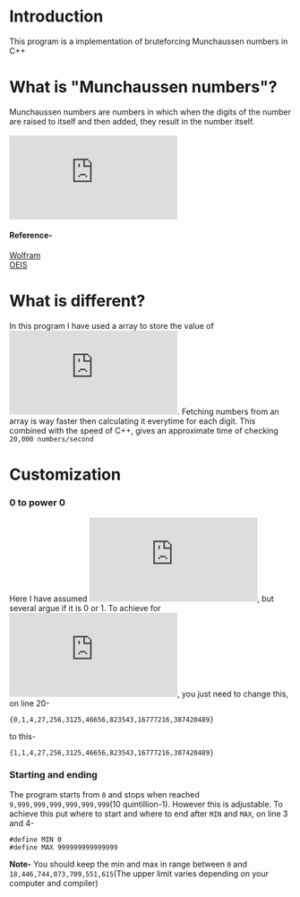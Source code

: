 # Introduction
This program is a implementation of bruteforcing Munchaussen numbers in C++


# What is "Munchaussen numbers"?
Munchaussen numbers are numbers in which when the digits of the number are raised to itself and then added, they result in the number itself.
<br><br>
![equation](https://latex.codecogs.com/svg.latex?%5Ccolor%7BTeal%7D3435%3D3%5E3&plus;4%5E4&plus;3%5E3&plus;5%5E5)

#### Reference-

[Wolfram](https://mathworld.wolfram.com/MuenchhausenNumber.html)
<br>
[OEIS](https://oeis.org/A046253)


# What is different?
In this program I have used a array to store the value of ![equation](https://latex.codecogs.com/svg.latex?%5Ccolor%7BTeal%7D0%5E0%2C%201%5E1%2C%20%5Ccdots%2C%209%5E9). Fetching numbers from an array is way faster then calculating it everytime for each digit.
This combined with the speed of C++, gives an approximate time of checking `20,000 numbers/second` 

# Customization

### 0 to power 0

Here I have assumed ![equation](https://latex.codecogs.com/svg.latex?%5Ccolor%7BTeal%7D0%5E0%3D0), but several argue if it is 0 or 1. 
To achieve for ![equation](https://latex.codecogs.com/svg.latex?%5Ccolor%7BTeal%7D0%5E0%3D1), you just need to change this, on line 20-

```
{0,1,4,27,256,3125,46656,823543,16777216,387420489}
```
to this-
```
{1,1,4,27,256,3125,46656,823543,16777216,387420489}
```

### Starting and ending
The program starts from `0` and stops when reached `9,999,999,999,999,999,999`(10 quintillion-1). However this is adjustable.
To achieve this put where to start and where to end after `MIN` and `MAX`, on line 3 and 4-

```
#define MIN 0
#define MAX 999999999999999
```

**Note-** You should keep the min and max in range between `0` and `18,446,744,073,709,551,615`(The upper limit varies depending on your computer and compiler)

